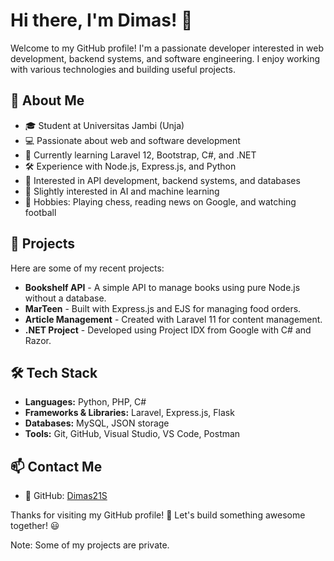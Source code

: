 # Hi there, I'm Dimas! 👋

Welcome to my GitHub profile! I'm a passionate developer interested in web development, backend systems, and software engineering. I enjoy working with various technologies and building useful projects.

## 🚀 About Me
- 🎓 Student at Universitas Jambi (Unja)
- 💻 Passionate about web and software development
- 🌱 Currently learning Laravel 12, Bootstrap, C#, and .NET
- 🛠️ Experience with Node.js, Express.js, and Python
- 🔗 Interested in API development, backend systems, and databases
- 🤖 Slightly interested in AI and machine learning
- 🎯 Hobbies: Playing chess, reading news on Google, and watching football

## 📌 Projects
Here are some of my recent projects:
- **Bookshelf API** - A simple API to manage books using pure Node.js without a database.
- **MarTeen** - Built with Express.js and EJS for managing food orders.
- **Article Management** - Created with Laravel 11 for content management.
- **.NET Project** - Developed using Project IDX from Google with C# and Razor.

## 🛠️ Tech Stack
- **Languages:** Python, PHP, C#
- **Frameworks & Libraries:** Laravel, Express.js, Flask
- **Databases:** MySQL, JSON storage
- **Tools:** Git, GitHub, Visual Studio, VS Code, Postman

## 📫 Contact Me
- 🔗 GitHub: [Dimas21S](https://github.com/Dimas21S)

Thanks for visiting my GitHub profile! 🚀 Let's build something awesome together! 😃

Note: Some of my projects are private.

